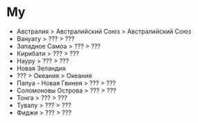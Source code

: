 # Му

*   Австралия               >   Австралийский Союз  >   Австралийский Союз
*   Вануату                 >   ???                 >   ???
*   Западное Самоа          >   ???                 >   ???
*   Кирибати                >   ???                 >   ???
*   Науру                   >   ???                 >   ???
*   Новая Зеландия
*   ???                     >   Океания             >   Океания
*   Папуа - Новая Гвинея    >   ???                 >   ???
*   Соломоновы Острова      >   ???                 >   ???
*   Тонга                   >   ???                 >   ???
*   Тувалу                  >   ???                 >   ???
*   Фиджи                   >   ???                 >   ???
